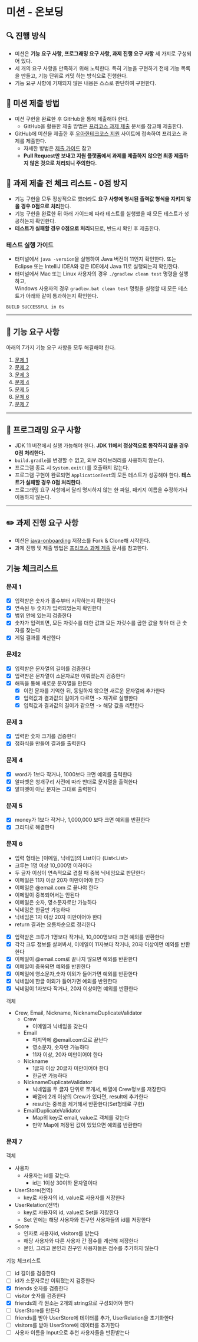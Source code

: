 # 미션 - 온보딩

## 🔍 진행 방식

- 미션은 **기능 요구 사항, 프로그래밍 요구 사항, 과제 진행 요구 사항** 세 가지로 구성되어 있다.
- 세 개의 요구 사항을 만족하기 위해 노력한다. 특히 기능을 구현하기 전에 기능 목록을 만들고, 기능 단위로 커밋 하는 방식으로 진행한다.
- 기능 요구 사항에 기재되지 않은 내용은 스스로 판단하여 구현한다.

## 📮 미션 제출 방법

- 미션 구현을 완료한 후 GitHub을 통해 제출해야 한다.
    - GitHub을 활용한 제출 방법은 [프리코스 과제 제출](https://github.com/woowacourse/woowacourse-docs/tree/master/precourse) 문서를 참고해
      제출한다.
- GitHub에 미션을 제출한 후 [우아한테크코스 지원](https://apply.techcourse.co.kr) 사이트에 접속하여 프리코스 과제를 제출한다.
    - 자세한 방법은 [제출 가이드](https://github.com/woowacourse/woowacourse-docs/tree/master/precourse#제출-가이드) 참고
    - **Pull Request만 보내고 지원 플랫폼에서 과제를 제출하지 않으면 최종 제출하지 않은 것으로 처리되니 주의한다.**

## 🚨 과제 제출 전 체크 리스트 - 0점 방지

- 기능 구현을 모두 정상적으로 했더라도 **요구 사항에 명시된 출력값 형식을 지키지 않을 경우 0점으로 처리**한다.
- 기능 구현을 완료한 뒤 아래 가이드에 따라 테스트를 실행했을 때 모든 테스트가 성공하는지 확인한다.
- **테스트가 실패할 경우 0점으로 처리**되므로, 반드시 확인 후 제출한다.

### 테스트 실행 가이드

- 터미널에서 `java -version`을 실행하여 Java 버전이 11인지 확인한다. 또는 Eclipse 또는 IntelliJ IDEA와 같은 IDE에서 Java 11로 실행되는지 확인한다.
- 터미널에서 Mac 또는 Linux 사용자의 경우 `./gradlew clean test` 명령을 실행하고,   
  Windows 사용자의 경우  `gradlew.bat clean test` 명령을 실행할 때 모든 테스트가 아래와 같이 통과하는지 확인한다.

```
BUILD SUCCESSFUL in 0s
```

---

## 🚀 기능 요구 사항
아래의 7가지 기능 요구 사항을 모두 해결해야 한다.

1. [문제 1](./docs/PROBLEM1.md)
2. [문제 2](./docs/PROBLEM2.md)
3. [문제 3](./docs/PROBLEM3.md)
4. [문제 4](./docs/PROBLEM4.md)
5. [문제 5](./docs/PROBLEM5.md)
6. [문제 6](./docs/PROBLEM6.md)
7. [문제 7](./docs/PROBLEM7.md)

---

## 🎯 프로그래밍 요구 사항

- JDK 11 버전에서 실행 가능해야 한다. **JDK 11에서 정상적으로 동작하지 않을 경우 0점 처리한다.**
- `build.gradle`을 변경할 수 없고, 외부 라이브러리를 사용하지 않는다.
- 프로그램 종료 시 `System.exit()`를 호출하지 않는다.
- 프로그램 구현이 완료되면 `ApplicationTest`의 모든 테스트가 성공해야 한다. **테스트가 실패할 경우 0점 처리한다.**
- 프로그래밍 요구 사항에서 달리 명시하지 않는 한 파일, 패키지 이름을 수정하거나 이동하지 않는다.

---

## ✏️ 과제 진행 요구 사항

- 미션은 [java-onboarding](https://github.com/woowacourse-precourse/java-onboarding) 저장소를 Fork & Clone해 시작한다.
- 과제 진행 및 제출 방법은 [프리코스 과제 제출](https://github.com/woowacourse/woowacourse-docs/tree/master/precourse) 문서를 참고한다.

## 기능 체크리스트

### 문제 1
- [x] 입력받은 숫자가 홀수부터 시작하는지 확인한다
- [x] 연속된 두 숫자가 입력되었는지 확인한다
- [x] 범위 안에 있는지 검증한다
- [x] 숫자가 입력되면, 모든 자릿수를 더한 값과 모든 자릿수를 곱한 값을 찾아 더 큰 숫자를 찾는다
- [x] 게임 결과를 계산한다

### 문제2
- [x] 입력받은 문자열의 길이를 검증한다
- [x] 입력받은 문자열이 소문자로만 이뤄졌는지 검증한다
- [x] 해독을 통해 새로운 문자열을 만든다
  - [x] 이전 문자를 기억한 뒤, 동일하지 않으면 새로운 문자열에 추가한다
  - [x] 입력값과 결과값의 길이가 다르면 -> 재귀로 실행한다
  - [x] 입력값과 결과값의 길이가 같으면 -> 해당 값을 리턴한다

### 문제 3
- [x] 입력한 숫자 크기를 검증한다
- [x] 점화식을 만들어 결과를 출력한다

### 문제 4
- [x] word가 1보다 작거나, 1000보다 크면 예외를 출력한다
- [x] 알파벳은 청개구리 사전에 따라 반대로 문자열을 출력한다
- [x] 알파벳이 아닌 문자는 그대로 출력한다

### 문제 5
- [x] money가 1보다 작거나, 1,000,000 보다 크면 예외를 반환한다
- [x] 그리디로 해결한다

### 문제 6
- 입력 형태는 [이메일, 닉네임]의 List이다 (List<List<String>>
- 크루는 1명 이상 10_000명 이하이다
- 두 글자 이상이 연속적으로 겹칠 때 중복 닉네임으로 판단한다
- 이메일은 11자 이상 20자 미만이어야 한다
- 이메일은 @email.com 로 끝나야 한다
- 이메일이 중복되어서는 안된다
- 이메일은 숫자, 영소문자로만 가능하다
- 닉네임은 한글만 가능하다
- 닉네임은 1자 이상 20자 미만이어야 한다
- return 결과는 오름차순으로 정리한다
- [x] 입력받은 크루가 1명보다 작거나, 10_000명보다 크면 예외를 반환한다
- [x] 각각 크루 정보를 살펴봐서, 이메일이 11자보다 작거나, 20자 이상이면 예외를 반환한다
- [x] 이메일이 @email.com로 끝나지 않으면 예외를 반환한다
- [x] 이메일이 중복되면 예외를 반환한다
- [x] 이메일에 영소문자,숫자 이외가 들어가면 예외를 반환한다
- [x] 닉네임에 한글 이외가 들어가면 예외를 반환한다
- [x] 닉네임이 1자보다 작거나, 20자 이상이면 예외를 반환한다

객체
- Crew, Email, Nickname, NicknameDuplicateValidator
  - Crew
    - 이메일과 닉네임을 갖는다
  - Email
    - 마지막에 @email.com으로 끝난다
    - 영소문자, 숫자만 가능하다
    - 11자 이상, 20자 미만이어야 한다
  - Nickname
    - 1글자 이상 20글자 미만이어야 한다
    - 한글만 가능하다
  - NicknameDuplicateValidator
    - 닉네임을 두 글자 단위로 쪼개서, 배열에 Crew정보를 저장한다
    - 배열에 2개 이상의 Crew가 있다면, result에 추가한다
    - result는 중복을 제거해서 반환한다(Set형태로 구현)
  - EmailDuplicateValidator
    - Map의 key로 email, value로 객체를 갖는다
    - 만약 Map에 저장된 값이 있었으면 예외를 반환한다

### 문제 7

객체
- 사용자
  - 사용자는 id를 갖는다.
    - id는 1이상 30이하 문자열이다
- UserStore(전역)
  - key로 사용자의 id, value로 사용자를 저장한다
- UserRelation(전역)
  - key로 사용자의 id, value로 Set을 저장한다
  - Set 안에는 해당 사용자와 친구인 사용자들의 id를 저장한다
- Score
  - 인자로 사용자id, visitors를 받는다
  - 해당 사용자와 다른 사용자 간 점수를 계산해 저장한다
  - 본인, 그리고 본인과 친구인 사용자들은 점수를 추가하지 않는다
  
기능 체크리스트
- [ ] id 길이를 검증한다
- [ ] id가 소문자로만 이뤄졌는지 검증한다
- [x] friends 숫자를 검증한다
- [ ] visitor 숫자를 검증한다
- [x] friends의 각 원소는 2개의 string으로 구성되어야 한다
- [ ] UserStore를 만든다
- [ ] friends를 받아 UserStore에 데이터를 추가, UserRelation을 초기화한다
- [ ] visitors를 받아 UserStore에 데이터를 추가한다
- [ ] 사용자 이름을 Input으로 추천 사용자들을 반환받는다